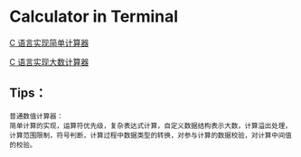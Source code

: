# Calculator in Terminal

  [ C 语言实现简单计算器 ](https://www.shiyanlou.com/courses/75)

  [ C 语言实现大数计算器 ](https://www.shiyanlou.com/courses/750)
  
  ## Tips：
  
    普通数值计算器：  
    简单计算的实现，运算符优先级，复杂表达式计算，自定义数据结构表示大数，计算溢出处理，计算范围限制，符号判断，计算过程中数据类型的转换，对参与计算的数据校验，对计算中间值的校验。
